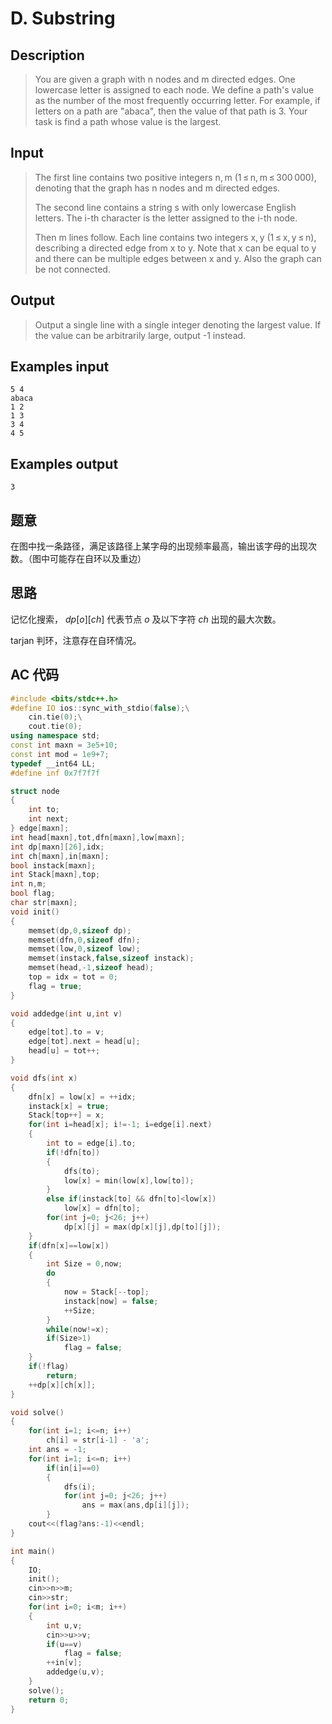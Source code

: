 # D. Substring

## **Description**

> You are given a graph with n nodes and m directed edges. One lowercase letter is assigned to each node. We define a path's value as the number of the most frequently occurring letter. For example, if letters on a path are "abaca", then the value of that path is 3. Your task is find a path whose value is the largest.



## **Input**

> The first line contains two positive integers n, m (1 ≤ n, m ≤ 300 000), denoting that the graph has n nodes and m directed edges.
>
> The second line contains a string s with only lowercase English letters. The i-th character is the letter assigned to the i-th node.
>
> Then m lines follow. Each line contains two integers x, y (1 ≤ x, y ≤ n), describing a directed edge from x to y. Note that x can be equal to y and there can be multiple edges between x and y. Also the graph can be not connected.



## **Output**

> Output a single line with a single integer denoting the largest value. If the value can be arbitrarily large, output -1 instead.



## **Examples input**

    5 4
    abaca
    1 2
    1 3
    3 4
    4 5



## **Examples output**

    3



## **题意**

在图中找一条路径，满足该路径上某字母的出现频率最高，输出该字母的出现次数。（图中可能存在自环以及重边）



## **思路**

记忆化搜索， $dp[o][ch]$ 代表节点 $o$ 及以下字符 $ch$ 出现的最大次数。

tarjan 判环，注意存在自环情况。



## **AC 代码**

```cpp
#include <bits/stdc++.h>
#define IO ios::sync_with_stdio(false);\
    cin.tie(0);\
    cout.tie(0);
using namespace std;
const int maxn = 3e5+10;
const int mod = 1e9+7;
typedef __int64 LL;
#define inf 0x7f7f7f

struct node
{
    int to;
    int next;
} edge[maxn];
int head[maxn],tot,dfn[maxn],low[maxn];
int dp[maxn][26],idx;
int ch[maxn],in[maxn];
bool instack[maxn];
int Stack[maxn],top;
int n,m;
bool flag;
char str[maxn];
void init()
{
    memset(dp,0,sizeof dp);
    memset(dfn,0,sizeof dfn);
    memset(low,0,sizeof low);
    memset(instack,false,sizeof instack);
    memset(head,-1,sizeof head);
    top = idx = tot = 0;
    flag = true;
}

void addedge(int u,int v)
{
    edge[tot].to = v;
    edge[tot].next = head[u];
    head[u] = tot++;
}

void dfs(int x)
{
    dfn[x] = low[x] = ++idx;
    instack[x] = true;
    Stack[top++] = x;
    for(int i=head[x]; i!=-1; i=edge[i].next)
    {
        int to = edge[i].to;
        if(!dfn[to])
        {
            dfs(to);
            low[x] = min(low[x],low[to]);
        }
        else if(instack[to] && dfn[to]<low[x])
            low[x] = dfn[to];
        for(int j=0; j<26; j++)
            dp[x][j] = max(dp[x][j],dp[to][j]);
    }
    if(dfn[x]==low[x])
    {
        int Size = 0,now;
        do
        {
            now = Stack[--top];
            instack[now] = false;
            ++Size;
        }
        while(now!=x);
        if(Size>1)
            flag = false;
    }
    if(!flag)
        return;
    ++dp[x][ch[x]];
}

void solve()
{
    for(int i=1; i<=n; i++)
        ch[i] = str[i-1] - 'a';
    int ans = -1;
    for(int i=1; i<=n; i++)
        if(in[i]==0)
        {
            dfs(i);
            for(int j=0; j<26; j++)
                ans = max(ans,dp[i][j]);
        }
    cout<<(flag?ans:-1)<<endl;
}

int main()
{
    IO;
    init();
    cin>>n>>m;
    cin>>str;
    for(int i=0; i<m; i++)
    {
        int u,v;
        cin>>u>>v;
        if(u==v)
            flag = false;
        ++in[v];
        addedge(u,v);
    }
    solve();
    return 0;
}
```

